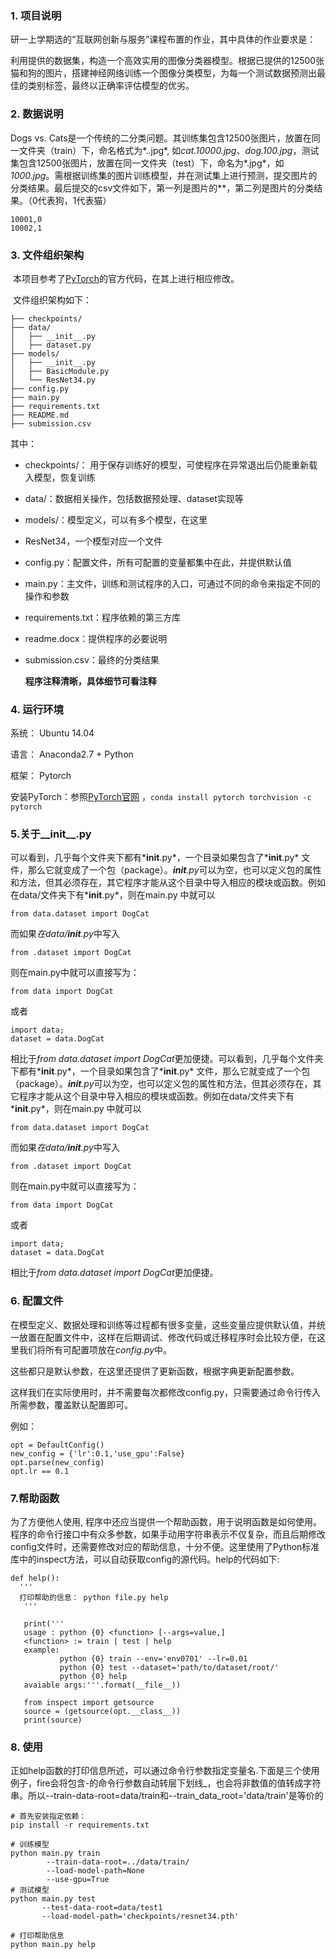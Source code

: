 ### 1. 项目说明

研一上学期选的“互联网创新与服务”课程布置的作业，其中具体的作业要求是：

利用提供的数据集，构造一个高效实用的图像分类器模型。根据已提供的12500张猫和狗的图片，搭建神经网络训练一个图像分类模型，为每一个测试数据预测出最佳的类别标签，最终以正确率评估模型的优劣。

### 2. 数据说明

Dogs vs. Cats是一个传统的二分类问题。其训练集包含12500张图片，放置在同一文件夹（train）下，命名格式为*<category>.<num>.jpg*, 如*cat.10000.jpg*、*dog.100.jpg*，测试集包含12500张图片，放置在同一文件夹（test）下，命名为*<num>.jpg*，如*1000.jpg*。需根据训练集的图片训练模型，并在测试集上进行预测，提交图片的分类结果。最后提交的csv文件如下，第一列是图片的*<num>*，第二列是图片的分类结果。（0代表狗，1代表猫）

```
10001,0
10002,1
```

### 3. 文件组织架构

​	本项目参考了[PyTorch](https://github.com/chenyuntc/pytorch-best-practice)的官方代码，在其上进行相应修改。

​	文件组织架构如下：

```
├── checkpoints/
├── data/
│   ├── __init__.py
│   ├── dataset.py
├── models/
│   ├── __init__.py
│   ├── BasicModule.py
│   └── ResNet34.py
├── config.py
├── main.py
├── requirements.txt
├── README.md
├── submission.csv
```

其中：

- checkpoints/： 用于保存训练好的模型，可使程序在异常退出后仍能重新载入模型，恢复训练

- data/：数据相关操作，包括数据预处理、dataset实现等

- models/：模型定义，可以有多个模型，在这里

- ResNet34，一个模型对应一个文件

- config.py：配置文件，所有可配置的变量都集中在此，并提供默认值

- main.py：主文件，训练和测试程序的入口，可通过不同的命令来指定不同的操作和参数

- requirements.txt：程序依赖的第三方库

- readme.docx：提供程序的必要说明

- submission.csv：最终的分类结果

  **程序注释清晰，具体细节可看注释**

### 4. 运行环境

系统： Ubuntu 14.04

语言： Anaconda2.7 +  Python

框架： Pytorch

安装PyTorch：参照[PyTorch官网](http://pytorch.org/) ，`conda install pytorch torchvision -c pytorch`

### 5.**关于__init__.py**

可以看到，几乎每个文件夹下都有*__init__.py*，一个目录如果包含了*__init__.py* 文件，那么它就变成了一个包（package）。*__init__.py*可以为空，也可以定义包的属性和方法，但其必须存在，其它程序才能从这个目录中导入相应的模块或函数。例如在data/文件夹下有*__init__.py*，则在main.py 中就可以

```
from data.dataset import DogCat

```

而如果*在data/__init__.py*中写入

```
from .dataset import DogCat

```

则在main.py中就可以直接写为：

```
from data import DogCat

```

或者

```
import data;
dataset = data.DogCat

```

相比于*from data.dataset import DogCat*更加便捷。可以看到，几乎每个文件夹下都有*__init__.py*，一个目录如果包含了*__init__.py* 文件，那么它就变成了一个包（package）。*__init__.py*可以为空，也可以定义包的属性和方法，但其必须存在，其它程序才能从这个目录中导入相应的模块或函数。例如在data/文件夹下有*__init__.py*，则在main.py 中就可以

```
from data.dataset import DogCat

```

而如果*在data/__init__.py*中写入

```
from .dataset import DogCat

```

则在main.py中就可以直接写为：

```
from data import DogCat

```

或者

```
import data;
dataset = data.DogCat

```

相比于*from data.dataset import DogCat*更加便捷。

### 6. **配置文件**

在模型定义、数据处理和训练等过程都有很多变量，这些变量应提供默认值，并统一放置在配置文件中，这样在后期调试、修改代码或迁移程序时会比较方便，在这里我们将所有可配置项放在*config.py*中。

这些都只是默认参数，在这里还提供了更新函数，根据字典更新配置参数。

这样我们在实际使用时，并不需要每次都修改config.py，只需要通过命令行传入所需参数，覆盖默认配置即可。

例如：

```
opt = DefaultConfig()
new_config = {'lr':0.1,'use_gpu':False}
opt.parse(new_config)
opt.lr == 0.1
```

### 7.帮助函数

为了方便他人使用, 程序中还应当提供一个帮助函数，用于说明函数是如何使用。程序的命令行接口中有众多参数，如果手动用字符串表示不仅复杂，而且后期修改config文件时，还需要修改对应的帮助信息，十分不便。这里使用了Python标准库中的inspect方法，可以自动获取config的源代码。help的代码如下:

```
def help():
  '''
  打印帮助的信息： python file.py help
   '''
   
   print('''
   usage : python {0} <function> [--args=value,]
   <function> := train | test | help
   example: 
           python {0} train --env='env0701' --lr=0.01
           python {0} test --dataset='path/to/dataset/root/'
           python {0} help
   avaiable args:'''.format(__file__))

   from inspect import getsource
   source = (getsource(opt.__class__))
   print(source)
```

### 8. 使用

正如help函数的打印信息所述，可以通过命令行参数指定变量名.下面是三个使用例子，fire会将包含-的命令行参数自动转层下划线_，也会将非数值的值转成字符串。所以--train-data-root=data/train和--train_data_root='data/train'是等价的

```
# 首先安装指定依赖：
pip install -r requirements.txt

# 训练模型
python main.py train 
        --train-data-root=../data/train/ 
        --load-model-path=None
        --use-gpu=True
# 测试模型
python main.py test
       --test-data-root=data/test1 
       --load-model-path='checkpoints/resnet34.pth' 
      
# 打印帮助信息
python main.py help
```


